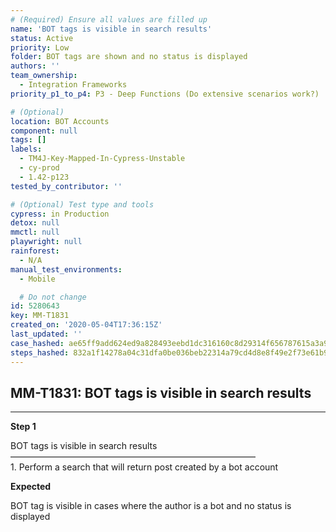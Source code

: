 ```yaml
---
# (Required) Ensure all values are filled up
name: 'BOT tags is visible in search results'
status: Active
priority: Low
folder: BOT tags are shown and no status is displayed
authors: ''
team_ownership:
  - Integration Frameworks
priority_p1_to_p4: P3 - Deep Functions (Do extensive scenarios work?)

# (Optional)
location: BOT Accounts
component: null
tags: []
labels:
  - TM4J-Key-Mapped-In-Cypress-Unstable
  - cy-prod
  - 1.42-p123
tested_by_contributor: ''

# (Optional) Test type and tools
cypress: in Production
detox: null
mmctl: null
playwright: null
rainforest:
  - N/A
manual_test_environments:
  - Mobile

  # Do not change
id: 5280643
key: MM-T1831
created_on: '2020-05-04T17:36:15Z'
last_updated: ''
case_hashed: ae65ff9add624ed9a828493eebd1dc316160c8d29314f656787615a3a98ad741fb54f2b1b33aec9ad615313bdee92b1b
steps_hashed: 832a1f14278a04c31dfa0be036beb22314a79cd4d8e8f49e2f73e61b92a31ea55833ea524f24c239c46603e09b54d422
---
```


<!-- (Auto-generated) Based on frontmatter's "key" and "name" -->

## MM-T1831: BOT tags is visible in search results

---

**Step 1**

BOT tags is visible in search results\
————————————————————————————\
1\. Perform a search that will return post created by a bot account

**Expected**

BOT tag is visible in cases where the author is a bot and no status is displayed
